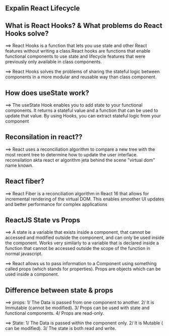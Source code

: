 ## Expalin React Lifecycle


## What is React Hooks? & What problems do React Hooks solve?
==> React Hooks is a function that lets you use state and other React features without writing a class.React hooks are functions that enable functional components to use state and lifecycle features that were previously only available in class components. 

==> React Hooks solves the problems of sharing the stateful logic between components in a more modular and reusable way than class component.

## How does useState work?
==> The useState Hook enables you to add state to your functional components. It returns a stateful value and a function that can be used to update that value. By using Hooks, you can extract stateful logic from your component

## Reconsilation in react??
==> React uses a reconciliation algorithm to compare a new tree with the most recent tree to determine how to update the user interface. reconsilation akta react er algorithm jeta behind the scene "virtual dom" name known.

## React fiber?
==> React Fiber is a reconciliation algorithm in React 16 that allows for incremental rendering of the virtual DOM. This enables smoother UI updates and better performance for complex applications

## ReactJS State vs Props
==> A state is a variable that exists inside a component, that cannot be accessed and modified outside the component, and can only be used inside the component. Works very similarly to a variable that is declared inside a function that cannot be accessed outside the scope of the function in normal javascript.

==> React allows us to pass information to a Component using something called props (which stands for properties). Props are objects which can be used inside a component.

## Difference between state & props

==> props: 
1/ The Data is passed from one component to another.
2/ It is Immutable (cannot be modified).
3/ Props can be used with state and functional components.
4/ Props are read-only.

==> State:
1/ The Data is passed within the component only.
2/ It is Mutable ( can be modified).
3/ The state is both read and write.

